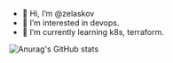 - 👋 Hi, I’m @zelaskov
- 👀 I’m interested in devops.
- 🌱 I’m currently learning k8s, terraform.

![Anurag's GitHub stats](https://github-readme-stats.vercel.app/api?username=zelaskov&theme=radical&show_icons=true)

<!---
zelaskov/zelaskov is a ✨ special ✨ repository because its `README.md` (this file) appears on your GitHub profile.
You can click the Preview link to take a look at your changes.
--->
